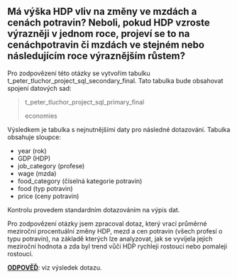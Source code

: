 ## Má výška HDP vliv na změny ve mzdách a cenách potravin? Neboli, pokud HDP vzroste výrazněji v jednom roce, projeví se to na cenáchpotravin či mzdách ve stejném nebo následujícím roce výraznějším růstem?

Pro zodpovězení této otázky se vytvořím tabulku t_peter_tluchor_project_sql_secondary_final. Tato tabulka bude obsahovat spojení datových sad:

> t_peter_tluchor_project_sql_primary_final
>
> economies

Výsledkem je tabulka s nejnutnějšími daty pro následné dotazování. Tabulka obsahuje sloupce:
- year (rok)
- GDP (HDP)
- job_category (profese)
- wage (mzda)
- food_category (číselná kategorie potravin)
- food (typ potravin)
- price (ceny potravin)

Kontrolu provedem standardním dotazováním na výpis dat.

Pro zodpovězení otázky jsem zpracoval dotaz, který vrací průměrné meziroční procentuální změny HDP, mezd a cen potravin (všech profesí o typu potravin), na základě kterých lze analyzovat, jak se
vyvíjela jejich meziroční hodnota a zda byl trend vůči HDP rychleji rostoucí nebo pomaleji rostoucí.

**<ins>ODPOVĚĎ</ins>**: viz výsledek dotazu.
